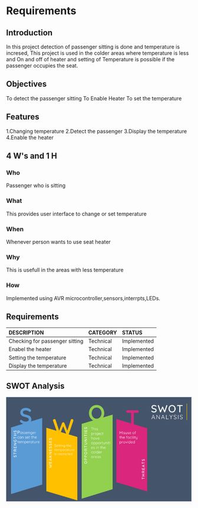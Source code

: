 # Requirements
## Introduction
In this project detection of passenger sitting is done and temperature is incresed, This project is used in the colder areas where temperature is less and On and off of heater and setting of Temperature is possible if the passenger occupies the seat.
## Objectives
To detect the passenger sitting
To Enable Heater
To set the temperature
## Features
1.Changing temperature
2.Detect the passenger
3.Display the temperature
4.Enable the heater
## 4 W's and 1 H
### Who
Passenger who is sitting
### What
This provides user interface to change or set temperature
### When
Whenever person wants to use seat heater
### Why
This is usefull in the areas with less temperature
### How
Implemented using AVR microcontroller,sensors,interrpts,LEDs.

## Requirements
|DESCRIPTION|CATEGORY|STATUS|
|:--------------------------------|:----------------|:----------|
|Checking for passenger sitting|Technical|Implemented|
|Enabel the heater|Technical|Implemented|
|Setting the temperature|Technical|Implemented|
|Display the temperature|Technical|Implemented|
## SWOT Analysis
![Screen](https://github.com/soumya1349/stepin_EmbeddedC/blob/b6ea0e6a630f35626fcf77339a5f57fabfb3f545/1_Requirements/Swot%20analysis.PNG)

